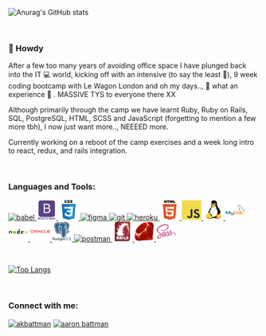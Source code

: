
![Anurag's GitHub stats](https://github-readme-stats.vercel.app/api?username=akbattman&count_private=true&show_icons=true&theme=radical)

<br>
<h3 align="left">👋 Howdy</h3>

  After a few too many years of avoiding office space I have plunged back into the IT 💻 world, kicking off with an intensive (to say the least 👀), 9 week coding bootcamp with Le Wagon London and oh my days.., 🤯 what an experience 🥳 .  MASSIVE TYS to everyone there XX
 
  Although primarily through the camp we have learnt Ruby, Ruby on Rails, SQL, PostgreSQL, HTML, SCSS and JavaScript (forgetting to mention a few more tbh), I now just want more.., NEEEED more.

  Currently working on a reboot of the camp exercises and a week long intro to react, redux, and rails integration.
  
<br>
<h3 align="left">Languages and Tools:</h3>
<p align="left"> <a href="https://babeljs.io/" target="_blank"> <img src="https://www.vectorlogo.zone/logos/babeljs/babeljs-icon.svg" alt="babel" width="40" height="40"/> </a> <a href="https://getbootstrap.com" target="_blank"> <img src="https://raw.githubusercontent.com/devicons/devicon/master/icons/bootstrap/bootstrap-plain-wordmark.svg" alt="bootstrap" width="40" height="40"/> </a> <a href="https://www.w3schools.com/css/" target="_blank"> <img src="https://raw.githubusercontent.com/devicons/devicon/master/icons/css3/css3-original-wordmark.svg" alt="css3" width="40" height="40"/> </a> <a href="https://www.figma.com/" target="_blank"> <img src="https://www.vectorlogo.zone/logos/figma/figma-icon.svg" alt="figma" width="40" height="40"/> </a> <a href="https://git-scm.com/" target="_blank"> <img src="https://www.vectorlogo.zone/logos/git-scm/git-scm-icon.svg" alt="git" width="40" height="40"/> </a> <a href="https://heroku.com" target="_blank"> <img src="https://www.vectorlogo.zone/logos/heroku/heroku-icon.svg" alt="heroku" width="40" height="40"/> </a> <a href="https://www.w3.org/html/" target="_blank"> <img src="https://raw.githubusercontent.com/devicons/devicon/master/icons/html5/html5-original-wordmark.svg" alt="html5" width="40" height="40"/> </a> <a href="https://developer.mozilla.org/en-US/docs/Web/JavaScript" target="_blank"> <img src="https://raw.githubusercontent.com/devicons/devicon/master/icons/javascript/javascript-original.svg" alt="javascript" width="40" height="40"/> </a> <a href="https://www.linux.org/" target="_blank"> <img src="https://raw.githubusercontent.com/devicons/devicon/master/icons/linux/linux-original.svg" alt="linux" width="40" height="40"/> </a> <a href="https://www.mysql.com/" target="_blank"> <img src="https://raw.githubusercontent.com/devicons/devicon/master/icons/mysql/mysql-original-wordmark.svg" alt="mysql" width="40" height="40"/> </a> <a href="https://nodejs.org" target="_blank"> <img src="https://raw.githubusercontent.com/devicons/devicon/master/icons/nodejs/nodejs-original-wordmark.svg" alt="nodejs" width="40" height="40"/> </a> <a href="https://www.oracle.com/" target="_blank"> <img src="https://raw.githubusercontent.com/devicons/devicon/master/icons/oracle/oracle-original.svg" alt="oracle" width="40" height="40"/> </a> <a href="https://www.postgresql.org" target="_blank"> <img src="https://raw.githubusercontent.com/devicons/devicon/master/icons/postgresql/postgresql-original-wordmark.svg" alt="postgresql" width="40" height="40"/> </a> <a href="https://postman.com" target="_blank"> <img src="https://www.vectorlogo.zone/logos/getpostman/getpostman-icon.svg" alt="postman" width="40" height="40"/> </a> <a href="https://rubyonrails.org" target="_blank"> <img src="https://raw.githubusercontent.com/devicons/devicon/master/icons/rails/rails-original-wordmark.svg" alt="rails" width="40" height="40"/> </a> <a href="https://www.ruby-lang.org/en/" target="_blank"> <img src="https://raw.githubusercontent.com/devicons/devicon/master/icons/ruby/ruby-original.svg" alt="ruby" width="40" height="40"/> </a> <a href="https://sass-lang.com" target="_blank"> <img src="https://raw.githubusercontent.com/devicons/devicon/master/icons/sass/sass-original.svg" alt="sass" width="40" height="40"/> </a> </p>

<br>

[![Top Langs](https://github-readme-stats.vercel.app/api/top-langs/?username=akbattman&layout=compact&theme=radical)](https://github.com/akbattman/github-readme-stats)


<br>
<h3 align="left">Connect with me:</h3>
<p align="left">
<a href="https://twitter.com/akbattman" target="blank"><img align="center" src="https://raw.githubusercontent.com/rahuldkjain/github-profile-readme-generator/master/src/images/icons/Social/twitter.svg" alt="akbattman" height="30" width="40" /></a>
<a href="https://linkedin.com/in/aaron battman" target="blank"><img align="center" src="https://raw.githubusercontent.com/rahuldkjain/github-profile-readme-generator/master/src/images/icons/Social/linked-in-alt.svg" alt="aaron battman" height="30" width="40" /></a>
</p>






<!--  Ooooh 🥚 easter egg 🥚 Yummy. Gief Moar Plos
 
 👋 Howdy. I'm Aaron Battman.

  After a few too many years of avoiding office space I have plunged back into the IT 💻 world, kicking off with an intensive (to say the least 👀), 9 week coding bootcamp with Le Wagon London and oh my days.., 🤯 what an experience 🥳 .  MASSIVE TYS to everyone there XX
 
  Although primarily through the camp we have learnt Ruby, Ruby on Rails, SQL, PostgreSQL, HTML, SCSS and JavaScript (forgetting to mention a few more tbh), I now just want more.., NEEEED more.

  Currently working on a reboot of the camp exercises and a week long intro to react, redux, and rails integration. -->


<!--
**akbattman/akbattman** is a ✨ _special_ ✨ repository because its `README.md` (this file) appears on your GitHub profile.

Here are some ideas to get you started:

- 🔭 I’m currently working on ...
- 🌱 I’m currently learning ...
- 👯 I’m looking to collaborate on ...
- 🤔 I’m looking for help with ...
- 💬 Ask me about ...
- 📫 How to reach me: ...
- 😄 Pronouns: ...
- ⚡ Fun fact: ...
-->
